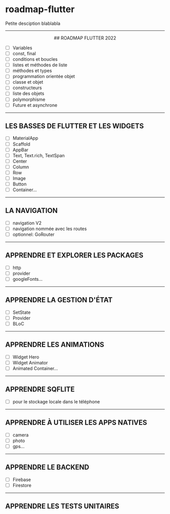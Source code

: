 # roadmap-flutter

Petite desciption blablabla

---

<center>## ROADMAP FLUTTER 2022</center>

- [ ] Variables
- [ ] const, final
- [ ] conditions et boucles
- [ ] listes et méthodes de liste
- [ ] méthodes et types
- [ ] programmation orientée objet
- [ ] classe et objet
- [ ] constructeurs
- [ ] liste des objets
- [ ] polymorphisme
- [ ] Future et asynchrone

---

## LES BASSES DE FLUTTER ET LES WIDGETS

- [ ] MaterialApp
- [ ] Scaffold
- [ ] AppBar
- [ ] Text, Text.rich, TextSpan
- [ ] Center
- [ ] Column
- [ ] Row
- [ ] Image
- [ ] Button
- [ ] Container...

---

## LA NAVIGATION

- [ ] navigation V2
- [ ] navigation nommée avec les routes
- [ ] optionnel: GoRouter 

---

## APPRENDRE ET EXPLORER LES PACKAGES

- [ ] http
- [ ] provider
- [ ] googleFonts...

---

## APPRENDRE LA GESTION D'ÉTAT

- [ ] SetState
- [ ] Provider
- [ ] BLoC

---

## APPRENDRE LES ANIMATIONS

- [ ] Widget Hero
- [ ] Widget Animator
- [ ] Animated Container...

---

## APPRENDRE SQFLITE

- [ ] pour le stockage locale dans le téléphone

---

## APPRENDRE À UTILISER LES APPS NATIVES

- [ ] camera
- [ ] photo
- [ ] gps...

---

## APPRENDRE LE BACKEND

- [ ] Firebase
- [ ] Firestore

---

## APPRENDRE LES TESTS UNITAIRES
